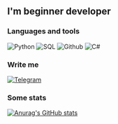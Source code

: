 
## I'm  beginner developer

### Languages and tools
![Python](https://img.shields.io/badge/Python-3776AB?style=for-the-badge&logo=python&logoColor=white)
![SQL](https://img.shields.io/badge/MySQL-00000F?style=for-the-badge&logo=mysql&logoColor=white)
![Github](https://img.shields.io/badge/GitHub-100000?style=for-the-badge&logo=github&logoColor=white)
![C#](https://img.shields.io/badge/c%23-%23239120.svg?style=for-the-badge&logo=c-sharp&logoColor=white)
### Write me
[![Telegram](https://img.shields.io/badge/Telegram-2CA5E0?style=for-the-badge&logo=telegram&logoColor=white)](https://t.me/ENifakin)

### Some stats 
[![Anurag's GitHub stats](https://github-readme-stats.vercel.app/api?username=EGOR-S-N)](https://github.com/anuraghazra/github-readme-stats)

<!-- <img src =https://acegif.com/wp-content/uploads/2022/4hv9xm/dancing-duck-acegifcom-70.gif width="500" height="500"/> -->

